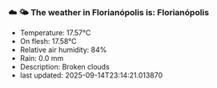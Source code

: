 ### ☁️ 🌤️  The weather in Florianópolis is: Florianópolis

- Temperature: 17.57°C
- On flesh: 17.58°C
- Relative air humidity: 84%
- Rain: 0.0 mm
- Description: Broken clouds
- last updated: 2025-09-14T23:14:21.013870

